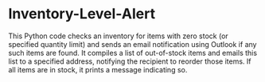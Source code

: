 # Inventory-Level-Alert
This Python code checks an inventory for items with zero stock (or specified quantity limit) and sends an email notification using Outlook if any such items are found.
It compiles a list of out-of-stock items and emails this list to a specified address, notifying the recipient to reorder those items.
If all items are in stock, it prints a message indicating so.
